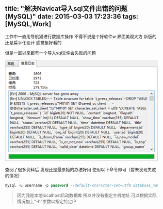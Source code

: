 title: "解决Navicat导入sql文件出错的问题(MySQL)"
date: 2015-03-03 17:23:36
tags: [MySQL,Work]
---

工作中一直用导航猫进行数据库操作 不得不说是个好软件w 界面美观大方 新版的还是扁平化设计 感觉挺好看的

但是一直以来都有一个导入sql文件会失败的问题

![Navicat](/images/mysql_error.png)

查阅了很多资料后 发现还是最原始的办法好用 使用以下命令即可（暂未发现失败的情况）

``` sql
mysql -u username -p password --default-character-set=utf8 database_name < "path/to/file.sql"
```
>因为我是本地localhost启动数据库 所以并没有指定主机地址
>可以根据实际情况加上"-h"参数以指定特定IP
